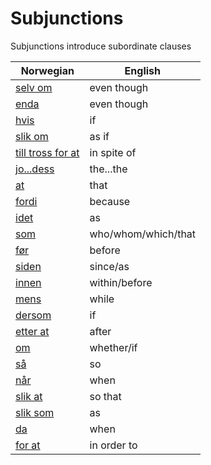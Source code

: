 # Subjunctions

Subjunctions introduce subordinate clauses

| Norwegian | English |
| --- | --- |
| [selv om](https://www.ordnett.no/search?language=no&phrase=selv%20om) | even though |
| [enda](https://www.ordnett.no/search?language=no&phrase=enda) | even though |
| [hvis](https://www.ordnett.no/search?language=no&phrase=hvis) | if |
| [slik om](https://www.ordnett.no/search?language=no&phrase=slik%20om) | as if |
| [till tross for at](https://www.ordnett.no/search?language=no&phrase=till%20tross%20for%20at) | in spite of |
| [jo...dess](https://www.ordnett.no/search?language=no&phrase=jo...dess) | the...the |
| [at](https://www.ordnett.no/search?language=no&phrase=at) | that |
| [fordi](https://www.ordnett.no/search?language=no&phrase=fordi) | because |
| [idet](https://www.ordnett.no/search?language=no&phrase=idet) | as |
| [som](https://www.ordnett.no/search?language=no&phrase=som) | who/whom/which/that |
| [før](https://www.ordnett.no/search?language=no&phrase=før) | before |
| [siden](https://www.ordnett.no/search?language=no&phrase=siden) | since/as |
| [innen](https://www.ordnett.no/search?language=no&phrase=innen) | within/before |
| [mens](https://www.ordnett.no/search?language=no&phrase=mens) | while |
| [dersom](https://www.ordnett.no/search?language=no&phrase=dersom) | if |
| [etter at](https://www.ordnett.no/search?language=no&phrase=etter%20at) | after |
| [om](https://www.ordnett.no/search?language=no&phrase=om) | whether/if |
| [så](https://www.ordnett.no/search?language=no&phrase=så) | so |
| [når](https://www.ordnett.no/search?language=no&phrase=når) | when |
| [slik at](https://www.ordnett.no/search?language=no&phrase=slik%20at) | so that |
| [slik som](https://www.ordnett.no/search?language=no&phrase=slik%20som) | as |
| [da](https://www.ordnett.no/search?language=no&phrase=da) | when |
| [for at](https://www.ordnett.no/search?language=no&phrase=for%20at) | in order to |


